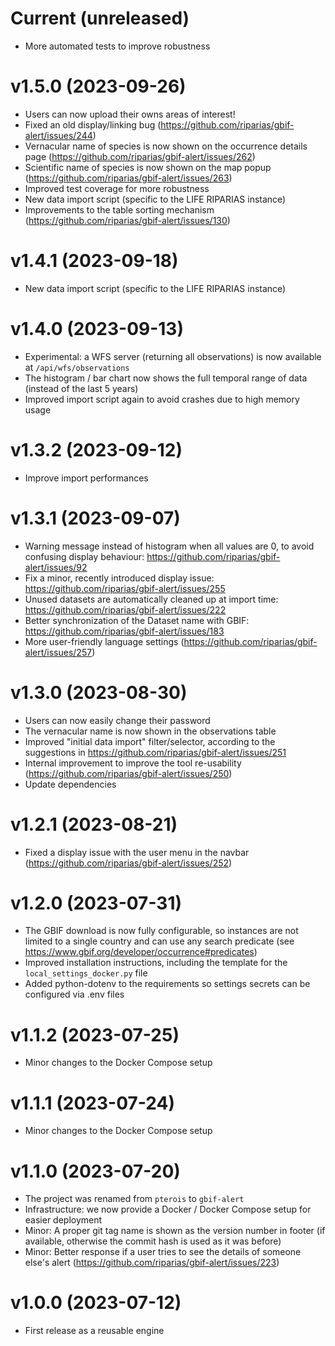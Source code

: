 # Current (unreleased)

- More automated tests to improve robustness

# v1.5.0 (2023-09-26) 

- Users can now upload their owns areas of interest!
- Fixed an old display/linking bug (https://github.com/riparias/gbif-alert/issues/244)
- Vernacular name of species is now shown on the occurrence details page (https://github.com/riparias/gbif-alert/issues/262)
- Scientific name of species is now shown on the map popup (https://github.com/riparias/gbif-alert/issues/263)
- Improved test coverage for more robustness
- New data import script (specific to the LIFE RIPARIAS instance)
- Improvements to the table sorting mechanism (https://github.com/riparias/gbif-alert/issues/130)

# v1.4.1 (2023-09-18)   

- New data import script (specific to the LIFE RIPARIAS instance)

# v1.4.0 (2023-09-13)

- Experimental: a WFS server (returning all observations) is now available at `/api/wfs/observations`
- The histogram / bar chart now shows the full temporal range of data (instead of the last 5 years)
- Improved import script again to avoid crashes due to high memory usage

# v1.3.2 (2023-09-12)

- Improve import performances

# v1.3.1 (2023-09-07)

- Warning message instead of histogram when all values are 0, to avoid confusing display behaviour: https://github.com/riparias/gbif-alert/issues/92
- Fix a minor, recently introduced display issue: https://github.com/riparias/gbif-alert/issues/255
- Unused datasets are automatically cleaned up at import time: https://github.com/riparias/gbif-alert/issues/222
- Better synchronization of the Dataset name with GBIF: https://github.com/riparias/gbif-alert/issues/183
- More user-friendly language settings (https://github.com/riparias/gbif-alert/issues/257)

# v1.3.0 (2023-08-30)

- Users can now easily change their password
- The vernacular name is now shown in the observations table
- Improved "initial data import" filter/selector, according to the suggestions in https://github.com/riparias/gbif-alert/issues/251
- Internal improvement to improve the tool re-usability (https://github.com/riparias/gbif-alert/issues/250)
- Update dependencies

# v1.2.1 (2023-08-21)

- Fixed a display issue with the user menu in the navbar (https://github.com/riparias/gbif-alert/issues/252)

# v1.2.0  (2023-07-31)

- The GBIF download is now fully configurable, so instances are not limited to a single country
and can use any search predicate (see https://www.gbif.org/developer/occurrence#predicates)
- Improved installation instructions, including the template for the `local_settings_docker.py` file
- Added python-dotenv to the requirements so settings secrets can be configured via .env files

# v1.1.2  (2023-07-25)

- Minor changes to the Docker Compose setup

# v1.1.1  (2023-07-24)

- Minor changes to the Docker Compose setup

# v1.1.0  (2023-07-20)

- The project was renamed from `pterois` to `gbif-alert`
- Infrastructure: we now provide a Docker / Docker Compose setup for easier deployment
- Minor: A proper git tag name is shown as the version number in footer (if available, otherwise the commit hash is used as it was before)
- Minor: Better response if a user tries to see the details of someone else's alert (https://github.com/riparias/gbif-alert/issues/223)


# v1.0.0  (2023-07-12)

- First release as a reusable engine

